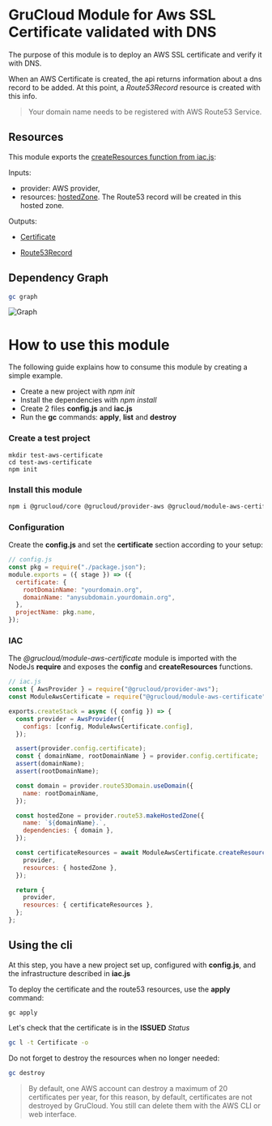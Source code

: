 # GruCloud Module for Aws SSL Certificate validated with DNS

The purpose of this module is to deploy an AWS SSL certificate and verify it with DNS.

When an AWS Certificate is created, the api returns information about a dns record to be added. At this point, a _Route53Record_ resource is created with this info.

> Your domain name needs to be registered with AWS Route53 Service.

## Resources

This module exports the [createResources function from iac.js](https://github.com/grucloud/grucloud/blob/main/packages/modules/aws/certificate/iac.js):

Inputs:

- provider: AWS provider,
- resources: [hostedZone](https://www.grucloud.com/docs/aws/resources/Route53/Route53HostedZone). The Route53 record will be created in this hosted zone.

Outputs:

- [Certificate](https://www.grucloud.com/docs/aws/resources/ACM/AcmCertificate)

- [Route53Record](https://www.grucloud.com/docs/aws/resources/Route53/Route53Record)

## Dependency Graph

```sh
gc graph
```

![Graph](https://raw.githubusercontent.com/grucloud/grucloud/main/packages/modules/aws/certificate/example/diagram-target.svg)

# How to use this module

The following guide explains how to consume this module by creating a simple example.

- Create a new project with _npm init_
- Install the dependencies with _npm install_
- Create 2 files **config.js** and **iac.js**
- Run the **gc** commands: **apply**, **list** and **destroy**

### Create a test project

```
mkdir test-aws-certificate
cd test-aws-certificate
npm init
```

### Install this module

```sh
npm i @grucloud/core @grucloud/provider-aws @grucloud/module-aws-certificate
```

### Configuration

Create the **config.js** and set the **certificate** section according to your setup:

```js
// config.js
const pkg = require("./package.json");
module.exports = ({ stage }) => ({
  certificate: {
    rootDomainName: "yourdomain.org",
    domainName: "anysubdomain.yourdomain.org",
  },
  projectName: pkg.name,
});
```

### IAC

The _@grucloud/module-aws-certificate_ module is imported with the NodeJs **require** and exposes the **config** and **createResources** functions.

```js
// iac.js
const { AwsProvider } = require("@grucloud/provider-aws");
const ModuleAwsCertificate = require("@grucloud/module-aws-certificate");

exports.createStack = async ({ config }) => {
  const provider = AwsProvider({
    configs: [config, ModuleAwsCertificate.config],
  });

  assert(provider.config.certificate);
  const { domainName, rootDomainName } = provider.config.certificate;
  assert(domainName);
  assert(rootDomainName);

  const domain = provider.route53Domain.useDomain({
    name: rootDomainName,
  });

  const hostedZone = provider.route53.makeHostedZone({
    name: `${domainName}.`,
    dependencies: { domain },
  });

  const certificateResources = await ModuleAwsCertificate.createResources({
    provider,
    resources: { hostedZone },
  });

  return {
    provider,
    resources: { certificateResources },
  };
};
```

## Using the **cli**

At this step, you have a new project set up, configured with **config.js**, and the infrastructure described in **iac.js**

To deploy the certificate and the route53 resources, use the **apply** command:

```
gc apply
```

Let's check that the certificate is in the **ISSUED** _Status_

```sh
gc l -t Certificate -o
```

Do not forget to destroy the resources when no longer needed:

```sh
gc destroy
```

> By default, one AWS account can destroy a maximum of 20 certificates per year, for this reason, by default, certificates are not destroyed by GruCloud. You still can delete them with the AWS CLI or web interface.
